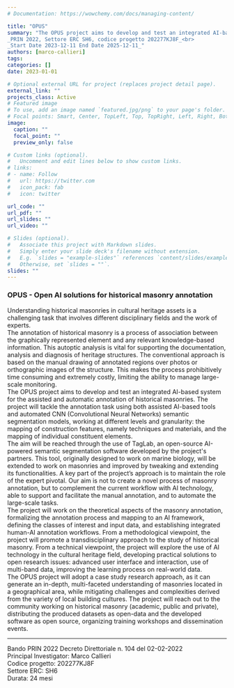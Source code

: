 ```yaml
---
# Documentation: https://wowchemy.com/docs/managing-content/

title: "OPUS"
summary: "The OPUS project aims to develop and test an integrated AI-based system for the assisted and automatic annotation of historical masonries. The project will tackle the annotation task using both assisted AI-based tools and automated CNN semantic segmentation models, working at different levels and granularity: the mapping of construction features, namely techniques and materials, and the mapping of individual constituent elements. <br><br>
_PRIN 2022, Settore ERC SH6, codice progetto 202277KJ8F_<br>
_Start Date 2023-12-11 End Date 2025-12-11_"
authors: [marco-callieri]
tags: 
categories: []
date: 2023-01-01

# Optional external URL for project (replaces project detail page).
external_link: ""
projects_class: Active
# Featured image
# To use, add an image named `featured.jpg/png` to your page's folder.
# Focal points: Smart, Center, TopLeft, Top, TopRight, Left, Right, BottomLeft, Bottom, BottomRight.
image:
  caption: ""
  focal_point: ""
  preview_only: false

# Custom links (optional).
#   Uncomment and edit lines below to show custom links.
# links:
# - name: Follow
#   url: https://twitter.com
#   icon_pack: fab
#   icon: twitter

url_code: ""
url_pdf: ""
url_slides: ""
url_video: ""

# Slides (optional).
#   Associate this project with Markdown slides.
#   Simply enter your slide deck's filename without extension.
#   E.g. `slides = "example-slides"` references `content/slides/example-slides.md`.
#   Otherwise, set `slides = ""`.
slides: ""
---
```


<h3>OPUS - Open AI solutions for historical masonry annotation</h3>

Understanding historical masonries in cultural heritage assets is a challenging task that involves different disciplinary fields and the work of experts.</br>
The annotation of historical masonry is a process of association between the graphically represented element and any relevant knowledge-based information. This autoptic analysis is vital for supporting the documentation, analysis and diagnosis of heritage structures. The conventional approach is based on the manual drawing of annotated regions over photos or orthographic images of the structure. This makes the process prohibitively time consuming and extremely costly, limiting the ability to manage large-scale monitoring.</br>
The OPUS project aims to develop and test an integrated AI-based system for the assisted and automatic annotation of historical masonries. The project will tackle the annotation task using both assisted AI-based tools and automated CNN (Convolutional Neural Networks) semantic segmentation models, working at different levels and granularity: the mapping of construction features, namely techniques and materials, and the mapping of individual constituent elements.</br>
The aim will be reached through the use of TagLab, an open-source AI-powered semantic segmentation software developed by the project's partners. This tool, originally designed to work on marine biology, will be extended to work on masonries and improved by tweaking and extending its functionalities. A key part of the project’s approach is to maintain the role of the expert pivotal. Our aim is not to create a novel process of masonry annotation, but to complement the current workflow with AI technology, able to support and facilitate the manual annotation, and to automate the large-scale tasks.</br>
The project will work on the theoretical aspects of the masonry annotation, formalizing the annotation process and mapping to an AI framework, defining the classes of interest and input data, and establishing integrated human-AI annotation workflows. From a methodological viewpoint, the project will promote a transdisciplinary approach to the study of historical masonry. From a technical viewpoint, the project will explore the use of AI technology in the cultural heritage field, developing practical solutions to open research issues: advanced user interface and interaction, use of multi-band data, improving the learning process on real-world data.</br>
The OPUS project will adopt a case study research approach, as it can generate an in-depth, multi-faceted understanding of masonries located in a geographical area, while mitigating challenges and complexities derived from the variety of local building cultures. The project will reach out to the community working on historical masonry (academic, public and private), distributing the produced datasets as open-data and the developed software as open source, organizing training workshops and dissemination events.</br>

<hr>
Bando PRIN 2022 Decreto Direttoriale n. 104 del 02-02-2022</br>
Principal Investigator: Marco Callieri</br>
Codice progetto: 202277KJ8F</br>
Settore ERC: SH6</br>
Durata: 24 mesi</br>